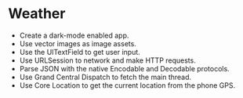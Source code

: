 # Weather

* Create a dark-mode enabled app.
* Use vector images as image assets.
* Use the UITextField to get user input.
* Use URLSession to network and make HTTP requests.
* Parse JSON with the native Encodable and Decodable protocols.
* Use Grand Central Dispatch to fetch the main thread.
* Use Core Location to get the current location from the phone GPS.
